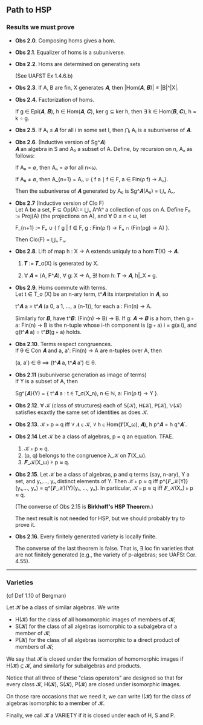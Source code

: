 ## Path to HSP

### Results we must prove

+ **Obs 2.0**. Composing homs gives a hom.

+ **Obs 2.1**. Equalizer of homs is a subuniverse.

+ **Obs 2.2**. Homs are determined on generating sets

  (See UAFST Ex 1.4.6.b)

+ **Obs 2.3**. If A, B are fin, X generates 𝑨, then |Hom(𝑨, 𝑩)| ≤ |B|^|X|.

+ **Obs 2.4**. Factorization of homs.  

  If g ∈ Epi(𝑨, 𝑩), h ∈ Hom(𝑨, 𝑪), ker g ⊆ ker h, then ∃ k ∈ Hom(𝑩, 𝑪), h = k ∘ g.

+ **Obs 2.5**. If Aᵢ ≤ 𝑨 for all i in some set I, then ⋂ᵢ Aᵢ is a subuniverse of 𝑨.

+ **Obs 2.6**. (Inductive version of Sg^𝑨)      
  𝑨 an algebra in S and A₀ a subset of A. Define, by recursion on n, Aₙ as follows:

    If A₀ = ∅, then Aₙ = ∅ for all n<ω.

    If A₀ ≠ ∅, then A_{n+1} = Aₙ ∪ { f a ∣ f ∈ F, a ∈ Fin(ρ f) -> Aₙ}.

  Then the subuniverse of 𝑨 generated by A₀ is Sg^𝑨(A₀) = ⋃ₙ Aₙ.


+ **Obs 2.7** (Inductive version of Clo F)  
  Let A be a set, F ⊆ Op(A):= ⋃ₙ A^Aⁿ a collection of ops on A.
  Define F₀ := Proj(A) (the projections on A), and ∀ 0 ≤ n < ω, let

    F_{n+1} := Fₙ ∪ { f g | f ∈ F, g : Fin(ρ f) -> Fₙ ∩ (Fin(ρg) -> A) }.

  Then Clo(F) = ⋃ₙ Fₙ.

+ **Obs 2.8**. Lift of map h : X -> A extends uniquly to a hom 𝑻(X) -> 𝑨.     

  1. 𝑻 := 𝑻_σ(X) is generated by X.

  2. ∀ 𝑨 = ⟨A, F^𝑨⟩, ∀ g: X → A, ∃! hom h: 𝑻 → 𝑨,  h|_X = g.

+ **Obs 2.9**. Homs commute with terms.  
  Let t ∈ T_σ (X) be an n-ary term, t^𝑨 its interpretation in 𝑨, so

    t^𝑨 a = t^𝑨 (a 0, a 1, ..., a (n-1)), for each a : Fin(n) -> A.

  Similarly for 𝑩, have t^𝑩: (Fin(n) -> B) -> B. If g: 𝑨 → 𝑩 is a hom, then g ∘ a: Fin(n) → B is the n-tuple whose i-th component is (g ∘ a) i = g(a i), and g(t^𝑨 a) = t^𝑩(g ∘ a) holds.

+ **Obs 2.10**. Terms respect congruences.   
  If θ ∈ Con 𝑨 and a, a': Fin(n) -> A are n-tuples over A, then

    (a, a') ∈ θ  ⟹  (t^𝑨 a, t^𝑨 a') ∈ θ.

+ **Obs 2.11** (subuniverse generation as image of terms)  
  If Y is a subset of A, then

    Sg^{𝑨}(Y) = { t^𝑨 a : t ∈ T_σ(X_n), n ∈ ℕ, a: Fin(ρ t) -> Y }.

+ **Obs 2.12**. ∀ 𝒦 (class of structures) each of 𝖲(𝒦), 𝖧(𝒦), 𝖯(𝒦), 𝕍(𝒦) satisfies exaxtly the same set of identities as does 𝒦.

+ **Obs 2.13**. 𝒦 ⊧ p ≈ q iff ∀ 𝑨 ∈ 𝒦, ∀ h ∈ Hom(𝑻(X_ω), 𝑨), h p^𝑨 = h q^𝑨`.

+ **Obs 2.14** Let 𝒦 be a class of algebras, p ≈ q an equation. TFAE.
  1. 𝒦 ⊧ p ≈ q.
  2. (p, q) belongs to the congruence λ_𝒦 on 𝑻(X_ω).
  3. 𝑭_𝒦(X_ω) ⊧ p ≈ q.

+ **Obs 2.15**. Let 𝒦 be a class of algebras, p and q terms (say, n-ary), Y a set, and y₁,..., yₙ distinct elements of Y. Then 𝒦 ⊧ p ≈ q iff
  p^{𝑭_𝒦(Y)}(y₁,..., yₙ) =  q^{𝑭_𝒦}(Y)(y₁, ..., yₙ). In particular, 𝒦 ⊧ p ≈ q iff 𝑭_𝒦(Xₙ) ⊧ p ≈ q.

  (The converse of Obs 2.15 is **Birkhoff's HSP Theorem**.)

  The next result is not needed for HSP, but we should probably try to prove it.

+ **Obs 2.16**.  Every  finitely  generated  variety  is  locally finite.

  The converse of the last theorem is false.  That is, ∃ loc fin varieties that are not finitely generated
  (e.g., the variety of p-algebras; see UAFSt Cor. 4.55).

-------------------------------

### Varieties

(cf Def 1.10 of Bergman)

Let 𝓚 be a class of similar algebras. We write

  + H(𝓚) for the class of all homomorphic images of members of 𝓚;
  + S(𝓚) for the class of all algebras isomorphic to a subalgebra of a member of 𝓚;
  + P(𝓚) for the class of all algebras isomorphic to a direct product of members of 𝓚;

We say that 𝓚 is closed under the formation of homomorphic images if H(𝓚) ⊆ 𝓚, and similarly for subalgebras and products.

Notice that all three of these "class operators" are designed so that for every class 𝓚, H(𝓚), S(𝓚), P(𝓚) are closed under isomorphic images.

On those rare occasions that we need it, we can write I(𝓚) for the class of algebras isomorphic to a member of 𝓚.

Finally, we call 𝓚 a VARIETY if it is closed under each of H, S and P.

